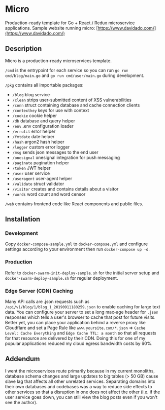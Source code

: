 # Micro

Production-ready template for Go + React / Redux microservice applications. Sample website running micro: [https://www.davidado.com/](https://www.davidado.com/)

## Description

Micro is a production-ready microservices template.

`/cmd` is the entrypoint for each service so you can run `go run cmd/blog/main.go` and `go run cmd/user/main.go` during development.

`/pkg` contains all importable packages:

- `/blog` blog service
- `/clean` strips user-submitted content of XSS vulnerabilities
- `/conn` struct containing database and cache connection clients
- `/contextkey` keys for use with context
- `/cookie` cookie helper
- `/db` database and query helper
- `/env` .env configuration loader
- `/errutil` error helper
- `/fmtdate` date helper
- `/hash` argon2 hash helper
- `/logger` custom error logger
- `/msg` sends json messages to the end user
- `/onesignal` onesignal integration for push messaging
- `/paginate` pagination helper
- `/token` JWT helper
- `/user` user service
- `/useragent` user-agent helper
- `/validate` struct validator
- `/visitor` creates and contains details about a visitor
- `/words` word count and word censor

`/web` contains frontend code like React components and public files.

## Installation

### Development

Copy `docker-compose-sample.yml` to `docker-compose.yml` and configure settings according to your environment then run `docker-compose up -d`.

### Production

Refer to `docker-swarm-init-deploy-sample.sh` for the initial server setup and `docker-swarm-deploy-sample.sh` for regular deployment.

### Edge Server (CDN) Caching

Many API calls are .json requests such as `/api/v1/blog/1/blog_1_20190911180259.json` to enable caching for large text data. You can configure your server to set a long max-age header for `.json` responses which tells a user's browser to cache that post for future visits. Better yet, you can place your application behind a reverse proxy like Cloudflare and set a Page Rule like `www.yoursite.com/*.json` => `Cache Level: Cache Everything` and `Edge Cache TTL: a month` so that all requests for that resource are delivered by their CDN. Doing this for one of my popular applications reduced my cloud egress bandwidth costs by 60%.

## Addendum

I went the microservices route primarily because in my current monoliths, database schema changes and large updates to big tables (> 50 GB) cause slave lag that affects all other unrelated services. Separating domains into their own databases and codebases was a way to reduce side effects to other services so that a disruption in one does not affect the other (i.e. if the user service goes down, you can still view the blog posts even if you won't see the author).
